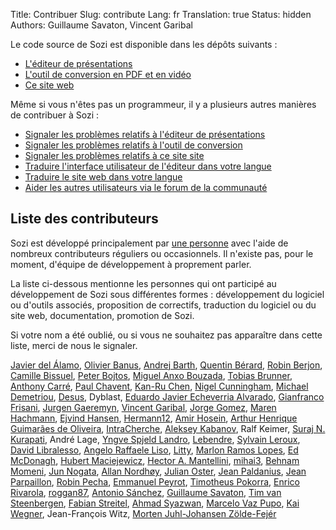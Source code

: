 Title: Contribuer
Slug: contribute
Lang: fr
Translation: true
Status: hidden
Authors: Guillaume Savaton, Vincent Garibal

Le code source de Sozi est disponible dans les dépôts suivants&nbsp;:

* [L'éditeur de présentations](https://github.com/senshu/Sozi)
* [L'outil de conversion en PDF et en vidéo](https://github.com/senshu/Sozi-export)
* [Ce site web](https://github.com/senshu/Sozi-website)

Même si vous n'êtes pas un programmeur, il y a plusieurs autres manières de contribuer à Sozi&nbsp;:

* [Signaler les problèmes relatifs à l'éditeur de présentations](https://github.com/senshu/Sozi/issues)
* [Signaler les problèmes relatifs à l'outil de conversion](https://github.com/senshu/Sozi-export/issues)
* [Signaler les problèmes relatifs à ce site site](https://github.com/senshu/Sozi-website/issues)
* [Traduire l'interface utilisateur de l'éditeur dans votre langue](|filename|translate-editor.md)
* [Traduire le site web dans votre langue](|filename|translate-web-site.md)
* [Aider les autres utilisateurs via le forum de la communauté](/community)

Liste des contributeurs
-----------------------

Sozi est développé principalement par [une personne](http://guillaume.baierouge.fr)
avec l'aide de nombreux contributeurs réguliers ou occasionnels.
Il n'existe pas, pour le moment, d'équipe de développement à proprement parler.

La liste ci-dessous mentionne les personnes qui ont participé au développement de Sozi
sous différentes formes&nbsp;: développement du logiciel ou d'outils associés,
proposition de correctifs, traduction du logiciel ou du site web, documentation,
promotion de Sozi.

Si votre nom a été oublié, ou si vous ne souhaitez pas apparaître dans cette liste,
merci de nous le signaler.

[Javier del Álamo](https://github.com/javialamo),
[Olivier Banus](https://launchpad.net/~sunab),
[Andrej Barth](https://github.com/Draussenduscher),
[Quentin Bérard](https://github.com/quent57),
[Robin Berjon](https://github.com/darobin),
[Camille Bissuel](http://nylnook.com),
[Peter Bojtos](https://launchpad.net/~peter-bojtos),
[Miguel Anxo Bouzada](https://launchpad.net/~mbouzada),
[Tobias Brunner](https://github.com/tobiasbrunner),
[Anthony Carré](yeknan.free.fr),
[Paul Chavent](http://paul.chavent.free.fr/),
[Kan-Ru Chen](https://github.com/kanru),
[Nigel Cunningham](https://github.com/NigelCunningham),
[Michael Demetriou](http://www.qwazix.com/),
[Desus](https://launchpad.net/~deesus),
Dyblast,
[Eduardo Javier Echeverria Alvarado](https://launchpad.net/~echevemaster),
[Gianfranco Frisani](https://launchpad.net/~gfrisani),
[Jurgen Gaeremyn](http://jurgen.gaeremyn.be/),
[Vincent Garibal](https://github.com/VincentGaribal),
[Jorge Gomez](https://github.com/escalope),
[Maren Hachmann](https://launchpad.net/~marenhachmann),
[Ejvind Hansen](https://launchpad.net/~ejvindh),
[Hermann12](https://github.com/Hermann12),
[Amir Hosein](https://launchpad.net/~amirhosein),
[Arthur Henrique Guimarães de Oliveira](https://launchpad.net/~warthur2),
[IntraCherche](https://github.com/IntraCherche),
[Aleksey Kabanov](https://launchpad.net/~ak099),
Ralf Keimer,
[Suraj N. Kurapati](https://github.com/sunaku),
André Lage,
[Yngve Spjeld Landro](https://launchpad.net/~yslandro),
[Lebendre](https://github.com/lebendre),
[Sylvain Leroux](https://github.com/s-leroux),
[David Libralesso](https://github.com/Dvvd),
[Angelo Raffaele Liso](https://launchpad.net/~angeloliso85),
[Litty](https://launchpad.net/~litty),
[Marlon Ramos Lopes](https://launchpad.net/~m-r-lopes),
[Ed McDonagh](https://github.com/edmcdonagh),
[Hubert Maciejewicz](https://launchpad.net/~hu2bert),
[Hector A. Mantellini](https://launchpad.net/~xombra),
[mihai3](https://github.com/mihai3),
[Behnam Momeni](https://github.com/momeni),
[Jun Nogata](https://launchpad.net/~nogajun),
[Allan Nordhøy](https://github.com/comradekingu),
[Julian Oster](https://github.com/jlnostr),
[Jean Paldanius](https://launchpad.net/~9-human),
[Jean Parpaillon](https://github.com/jeanparpaillon),
[Robin Pecha](https://github.com/robinpecha),
[Emmanuel Peyrot](http://linkmauve.fr/),
[Timotheus Pokorra](https://github.com/tpokorra),
[Enrico Rivarola](https://github.com/henrythebuilder),
[roggan87](https://github.com/roggan87),
[Antonio Sánchez](https://launchpad.net/~introlinux),
[Guillaume Savaton](http://guillaume.baierouge.fr),
[Tim van Steenbergen](https://github.com/TimvanSteenbergen),
[Fabian Streitel](https://github.com/karottenreibe),
[Ahmad Syazwan](https://github.com/asyazwan),
[Marcelo Vaz Pupo](https://github.com/guripreto),
[Kai Wegner](https://github.com/kai-wegner),
Jean-François Witz,
[Morten Juhl-Johansen Zölde-Fejér](https://launchpad.net/~mjjzf)
